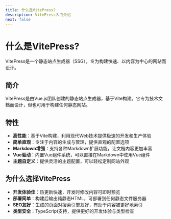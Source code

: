 ```yaml
---
title: 什么是VitePress?
description: VitePress入门介绍
next: false
---
```


# 什么是VitePress?

VitePress是一个静态站点生成器（SSG），专为构建快速、以内容为中心的网站而设计。

## 简介

VitePress是由Vue.js团队创建的静态站点生成器，基于Vite构建。它专为技术文档而设计，但也可用于构建任何静态网站。

## 特性

- **高性能**：基于Vite构建，利用现代Web技术提供极速的开发和生产体验
- **简单直观**：专注于内容的生成与管理，提供直观的配置选项
- **Markdown增强**：支持各种Markdown扩展功能，让文档内容更加丰富
- **Vue驱动**：内置Vue组件系统，可以直接在Markdown中使用Vue组件
- **主题自定义**：提供灵活的主题配置，可以轻松定制网站外观

## 为什么选择VitePress

- **开发体验佳**：热更新快速，开发时修改内容可即时预览
- **部署简单**：构建后输出纯静态HTML，可部署到任何静态文件服务器
- **SEO友好**：生成的页面对搜索引擎友好，有助于内容被更好地索引
- **类型安全**：TypeScript支持，提供更好的开发体验与类型检查 